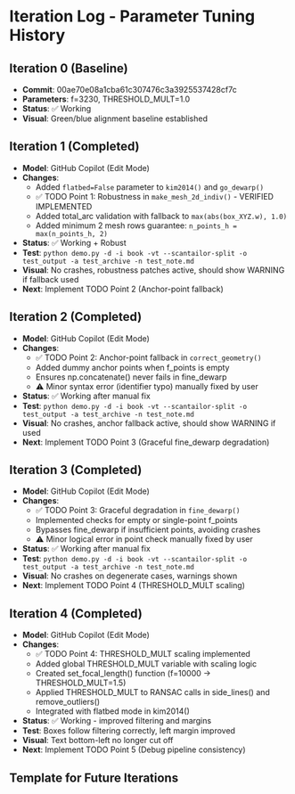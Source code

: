 # Iteration Log - Parameter Tuning History

## Iteration 0 (Baseline)
- **Commit**: 00ae70e08a1cba61c307476c3a3925537428cf7c
- **Parameters**: f=3230, THRESHOLD_MULT=1.0
- **Status**: ✅ Working
- **Visual**: Green/blue alignment baseline established

## Iteration 1 (Completed)
- **Model**: GitHub Copilot (Edit Mode)
- **Changes**: 
  - Added `flatbed=False` parameter to `kim2014()` and `go_dewarp()`
  - ✅ TODO Point 1: Robustness in `make_mesh_2d_indiv()` - VERIFIED IMPLEMENTED
  - Added total_arc validation with fallback to `max(abs(box_XYZ.w), 1.0)`
  - Added minimum 2 mesh rows guarantee: `n_points_h = max(n_points_h, 2)`
- **Status**: ✅ Working + Robust
- **Test**: `python demo.py -d -i book -vt --scantailor-split -o test_output -a test_archive -n test_note.md`
- **Visual**: No crashes, robustness patches active, should show WARNING if fallback used
- **Next**: Implement TODO Point 2 (Anchor-point fallback)

## Iteration 2 (Completed)
- **Model**: GitHub Copilot (Edit Mode) 
- **Changes**:
  - ✅ TODO Point 2: Anchor-point fallback in `correct_geometry()`
  - Added dummy anchor points when f_points is empty
  - Ensures np.concatenate() never fails in fine_dewarp
  - ⚠️ Minor syntax error (identifier typo) manually fixed by user
- **Status**: ✅ Working after manual fix
- **Test**: `python demo.py -d -i book -vt --scantailor-split -o test_output -a test_archive -n test_note.md`
- **Visual**: No crashes, anchor fallback active, should show WARNING if used
- **Next**: Implement TODO Point 3 (Graceful fine_dewarp degradation)

## Iteration 3 (Completed)
- **Model**: GitHub Copilot (Edit Mode)
- **Changes**:
  - ✅ TODO Point 3: Graceful degradation in `fine_dewarp()`
  - Implemented checks for empty or single-point f_points
  - Bypasses fine_dewarp if insufficient points, avoiding crashes
  - ⚠️ Minor logical error in point check manually fixed by user
- **Status**: ✅ Working after manual fix
- **Test**: `python demo.py -d -i book -vt --scantailor-split -o test_output -a test_archive -n test_note.md`
- **Visual**: No crashes on degenerate cases, warnings shown
- **Next**: Implement TODO Point 4 (THRESHOLD_MULT scaling)

## Iteration 4 (Completed)
- **Model**: GitHub Copilot (Edit Mode)
- **Changes**:
  - ✅ TODO Point 4: THRESHOLD_MULT scaling implemented
  - Added global THRESHOLD_MULT variable with scaling logic
  - Created set_focal_length() function (f=10000 → THRESHOLD_MULT=1.5)
  - Applied THRESHOLD_MULT to RANSAC calls in side_lines() and remove_outliers()
  - Integrated with flatbed mode in kim2014()
- **Status**: ✅ Working - improved filtering and margins
- **Test**: Boxes follow filtering correctly, left margin improved
- **Visual**: Text bottom-left no longer cut off
- **Next**: Implement TODO Point 5 (Debug pipeline consistency)

## Template for Future Iterations
